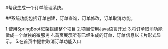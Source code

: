 #帮我生成一个订单管理系统。

##系统功能包括订单创建，订单查询，订单修改，订单取消功能。

1.使用SpringBoot框架搭建整个项目
2.项目使用Java语言开发
3.将订单取消功能做成一个单独的微服务
4.首页展示所有已经生成的订单，订单信息以卡片形式显示。
5.在首页中提供取消订单功能入口